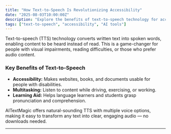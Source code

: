 ```yaml
---
title: "How Text-to-Speech Is Revolutionizing Accessibility"
date: "2025-08-03T10:00:00Z"
description: "Explore the benefits of text-to-speech technology for accessibility, learning, and content consumption."
tags: ["text-to-speech", "accessibility", "AI tools"]
---
```


Text-to-speech (TTS) technology converts written text into spoken words, enabling content to be heard instead of read. This is a game-changer for people with visual impairments, reading difficulties, or those who prefer audio content.

### Key Benefits of Text-to-Speech

- **Accessibility:** Makes websites, books, and documents usable for people with disabilities.
- **Multitasking:** Listen to content while driving, exercising, or working.
- **Learning Aid:** Helps language learners and students grasp pronunciation and comprehension.

AITextMagic offers natural-sounding TTS with multiple voice options, making it easy to transform any text into clear, engaging audio — no downloads needed.

---
